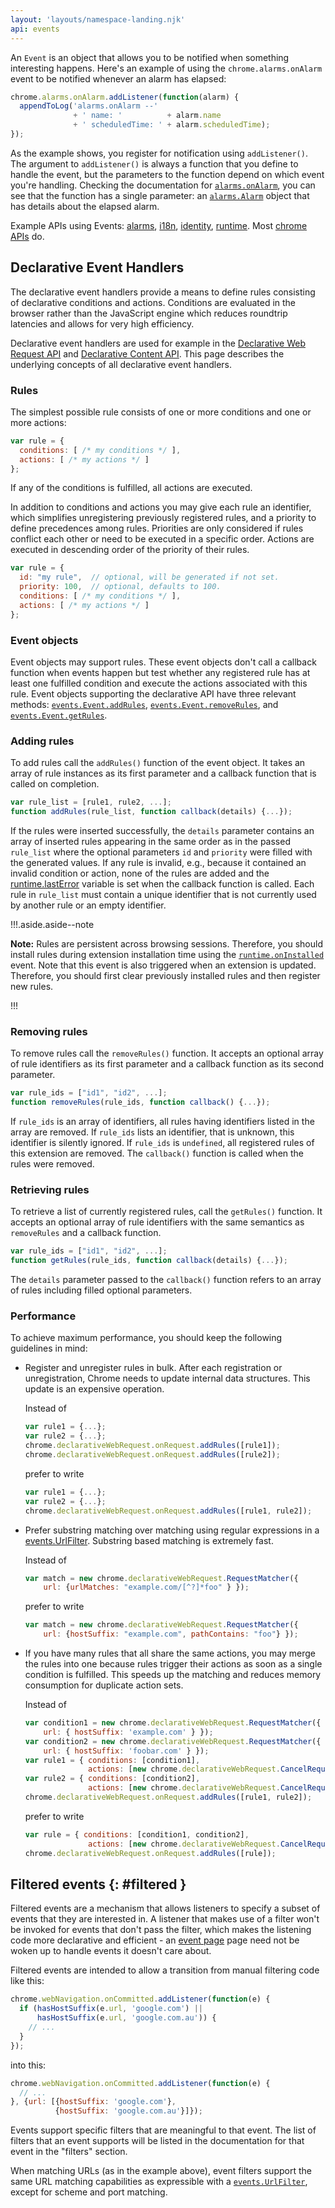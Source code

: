 ```yaml
---
layout: 'layouts/namespace-landing.njk'
api: events
---
```


An `Event` is an object that allows you to be notified when something interesting happens. Here's an
example of using the `chrome.alarms.onAlarm` event to be notified whenever an alarm has elapsed:

```js
chrome.alarms.onAlarm.addListener(function(alarm) {
  appendToLog('alarms.onAlarm --'
              + ' name: '          + alarm.name
              + ' scheduledTime: ' + alarm.scheduledTime);
});
```

As the example shows, you register for notification using `addListener()`. The argument to
`addListener()` is always a function that you define to handle the event, but the parameters to the
function depend on which event you're handling. Checking the documentation for [`alarms.onAlarm`][1],
you can see that the function has a single parameter: an [`alarms.Alarm`][2] object that has details
about the elapsed alarm.

Example APIs using Events: [alarms][3], [i18n][4], [identity][5], [runtime][6]. Most [chrome
APIs][7] do.

## Declarative Event Handlers

The declarative event handlers provide a means to define rules consisting of declarative conditions
and actions. Conditions are evaluated in the browser rather than the JavaScript engine which reduces
roundtrip latencies and allows for very high efficiency.

Declarative event handlers are used for example in the [Declarative Web Request API][8] and
[Declarative Content API][9]. This page describes the underlying concepts of all declarative event
handlers.

### Rules

The simplest possible rule consists of one or more conditions and one or more actions:

```js
var rule = {
  conditions: [ /* my conditions */ ],
  actions: [ /* my actions */ ]
};
```

If any of the conditions is fulfilled, all actions are executed.

In addition to conditions and actions you may give each rule an identifier, which simplifies
unregistering previously registered rules, and a priority to define precedences among rules.
Priorities are only considered if rules conflict each other or need to be executed in a specific
order. Actions are executed in descending order of the priority of their rules.

```js
var rule = {
  id: "my rule",  // optional, will be generated if not set.
  priority: 100,  // optional, defaults to 100.
  conditions: [ /* my conditions */ ],
  actions: [ /* my actions */ ]
};
```

### Event objects

Event objects may support rules. These event objects don't call a callback function when
events happen but test whether any registered rule has at least one fulfilled condition and execute
the actions associated with this rule. Event objects supporting the declarative API have three
relevant methods: [`events.Event.addRules`][11], [`events.Event.removeRules`][12], and
[`events.Event.getRules`][13].

### Adding rules

To add rules call the `addRules()` function of the event object. It takes an array of rule instances
as its first parameter and a callback function that is called on completion.

```js
var rule_list = [rule1, rule2, ...];
function addRules(rule_list, function callback(details) {...});
```

If the rules were inserted successfully, the `details` parameter contains an array of inserted rules
appearing in the same order as in the passed `rule_list` where the optional parameters `id` and
`priority` were filled with the generated values. If any rule is invalid, e.g., because it contained
an invalid condition or action, none of the rules are added and the [runtime.lastError][14] variable
is set when the callback function is called. Each rule in `rule_list` must contain a unique
identifier that is not currently used by another rule or an empty identifier.

!!!.aside.aside--note

**Note:** Rules are persistent across browsing sessions. Therefore, you should install rules during
extension installation time using the [`runtime.onInstalled`][15] event. Note that this event is
also triggered when an extension is updated. Therefore, you should first clear previously installed
rules and then register new rules.

!!!

### Removing rules

To remove rules call the `removeRules()` function. It accepts an optional array of rule identifiers
as its first parameter and a callback function as its second parameter.

```js
var rule_ids = ["id1", "id2", ...];
function removeRules(rule_ids, function callback() {...});
```

If `rule_ids` is an array of identifiers, all rules having identifiers listed in the array are
removed. If `rule_ids` lists an identifier, that is unknown, this identifier is silently ignored. If
`rule_ids` is `undefined`, all registered rules of this extension are removed. The `callback()`
function is called when the rules were removed.

### Retrieving rules

To retrieve a list of currently registered rules, call the `getRules()` function. It accepts an
optional array of rule identifiers with the same semantics as `removeRules` and a callback function.

```js
var rule_ids = ["id1", "id2", ...];
function getRules(rule_ids, function callback(details) {...});
```

The `details` parameter passed to the `callback()` function refers to an array of rules including
filled optional parameters.

### Performance

To achieve maximum performance, you should keep the following guidelines in mind:

- Register and unregister rules in bulk. After each registration or unregistration, Chrome needs to
  update internal data structures. This update is an expensive operation.

  Instead of

  ```js
  var rule1 = {...};
  var rule2 = {...};
  chrome.declarativeWebRequest.onRequest.addRules([rule1]);
  chrome.declarativeWebRequest.onRequest.addRules([rule2]);
  ```

  prefer to write

  ```js
  var rule1 = {...};
  var rule2 = {...};
  chrome.declarativeWebRequest.onRequest.addRules([rule1, rule2]);
  ```

- Prefer substring matching over matching using regular expressions in a [events.UrlFilter][16].
  Substring based matching is extremely fast.

  Instead of

  ```js
  var match = new chrome.declarativeWebRequest.RequestMatcher({
      url: {urlMatches: "example.com/[^?]*foo" } });
  ```

  prefer to write

  ```js
  var match = new chrome.declarativeWebRequest.RequestMatcher({
      url: {hostSuffix: "example.com", pathContains: "foo"} });
  ```

- If you have many rules that all share the same actions, you may merge the rules into one because
  rules trigger their actions as soon as a single condition is fulfilled. This speeds up the
  matching and reduces memory consumption for duplicate action sets.

  Instead of

  ```js
  var condition1 = new chrome.declarativeWebRequest.RequestMatcher({
      url: { hostSuffix: 'example.com' } });
  var condition2 = new chrome.declarativeWebRequest.RequestMatcher({
      url: { hostSuffix: 'foobar.com' } });
  var rule1 = { conditions: [condition1],
                actions: [new chrome.declarativeWebRequest.CancelRequest()]};
  var rule2 = { conditions: [condition2],
                actions: [new chrome.declarativeWebRequest.CancelRequest()]};
  chrome.declarativeWebRequest.onRequest.addRules([rule1, rule2]);
  ```

  prefer to write

  ```js
  var rule = { conditions: [condition1, condition2],
                actions: [new chrome.declarativeWebRequest.CancelRequest()]};
  chrome.declarativeWebRequest.onRequest.addRules([rule]);
  ```

## Filtered events {: #filtered }

Filtered events are a mechanism that allows listeners to specify a subset of events that they are
interested in. A listener that makes use of a filter won't be invoked for events that don't pass the
filter, which makes the listening code more declarative and efficient - an [event page][17] page
need not be woken up to handle events it doesn't care about.

Filtered events are intended to allow a transition from manual filtering code like this:

```js
chrome.webNavigation.onCommitted.addListener(function(e) {
  if (hasHostSuffix(e.url, 'google.com') ||
      hasHostSuffix(e.url, 'google.com.au')) {
    // ...
  }
});
```

into this:

```js
chrome.webNavigation.onCommitted.addListener(function(e) {
  // ...
}, {url: [{hostSuffix: 'google.com'},
          {hostSuffix: 'google.com.au'}]});
```

Events support specific filters that are meaningful to that event. The list of filters that an event
supports will be listed in the documentation for that event in the "filters" section.

When matching URLs (as in the example above), event filters support the same URL matching
capabilities as expressible with a [`events.UrlFilter`][18], except for scheme and port matching.

[1]: /docs/extensions/alarms#event-onAlarm
[2]: /docs/extensions/alarms#type-Alarm
[3]: /docs/extensions/alarms
[4]: /docs/extensions/i18n
[5]: /docs/extensions/identity
[6]: /docs/extensions/runtime
[7]: /docs/extensions/api_index
[8]: /docs/extensions/declarativeWebRequest
[9]: /docs/extensions/declarativeContent
[10]: /docs/extensions/events
[11]: #method-Event-addRules
[12]: #method-Event-removeRules
[13]: #method-Event-getRules
[14]: /docs/extensions/runtime#property-lastError
[15]: /docs/extensions/runtime#event-onInstalled
[16]: #type-UrlFilter
[17]: /docs/extensions/mv2/event_pages
[18]: #type-UrlFilter
